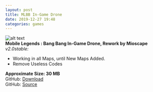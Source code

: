 ```yaml
---
layout: post
title: MLBB In-Game Drone
date: 2019-12-27 19:48
categories: games
---
```

![alt text](https://i.ibb.co/WnVLfsL/Whats-App-Image-2019-12-27-at-7-58-45-PM.jpg)  
**Mobile Legends : Bang Bang In-Game Drone, Rework by Mioscape**  
_v2.0stable:_
- Working in all Maps, until New Maps Added.
- Remove Useless Codes

**Approximate Size: 30 MB**  
GitHub: [Download](https://github.com/mioscape/drone/archive/stable.zip)  
GitHub: [Source](https://github.com/mioscape/drone)
